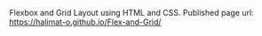 Flexbox and Grid Layout using HTML and CSS.
Published page url: https://halimat-o.github.io/Flex-and-Grid/

